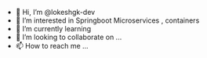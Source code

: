 - 👋 Hi, I’m @lokeshgk-dev
- 👀 I’m interested in Springboot Microservices , containers 
- 🌱 I’m currently learning 
- 💞️ I’m looking to collaborate on ...
- 📫 How to reach me ...

<!---
lokeshgk-dev/lokeshgk-dev is a ✨ special ✨ repository because its `README.md` (this file) appears on your GitHub profile.
You can click the Preview link to take a look at your changes.
--->
